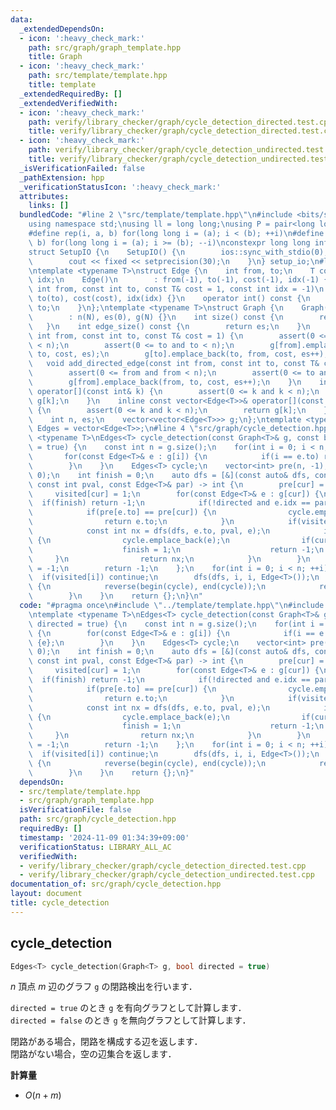 ```yaml
---
data:
  _extendedDependsOn:
  - icon: ':heavy_check_mark:'
    path: src/graph/graph_template.hpp
    title: Graph
  - icon: ':heavy_check_mark:'
    path: src/template/template.hpp
    title: template
  _extendedRequiredBy: []
  _extendedVerifiedWith:
  - icon: ':heavy_check_mark:'
    path: verify/library_checker/graph/cycle_detection_directed.test.cpp
    title: verify/library_checker/graph/cycle_detection_directed.test.cpp
  - icon: ':heavy_check_mark:'
    path: verify/library_checker/graph/cycle_detection_undirected.test.cpp
    title: verify/library_checker/graph/cycle_detection_undirected.test.cpp
  _isVerificationFailed: false
  _pathExtension: hpp
  _verificationStatusIcon: ':heavy_check_mark:'
  attributes:
    links: []
  bundledCode: "#line 2 \"src/template/template.hpp\"\n#include <bits/stdc++.h>\n\
    using namespace std;\nusing ll = long long;\nusing P = pair<long long, long long>;\n\
    #define rep(i, a, b) for(long long i = (a); i < (b); ++i)\n#define rrep(i, a,\
    \ b) for(long long i = (a); i >= (b); --i)\nconstexpr long long inf = 4e18;\n\
    struct SetupIO {\n    SetupIO() {\n        ios::sync_with_stdio(0);\n        cin.tie(0);\n\
    \        cout << fixed << setprecision(30);\n    }\n} setup_io;\n#line 3 \"src/graph/graph_template.hpp\"\
    \ntemplate <typename T>\nstruct Edge {\n    int from, to;\n    T cost;\n    int\
    \ idx;\n    Edge()\n        : from(-1), to(-1), cost(-1), idx(-1) {}\n    Edge(const\
    \ int from, const int to, const T& cost = 1, const int idx = -1)\n        : from(from),\
    \ to(to), cost(cost), idx(idx) {}\n    operator int() const {\n        return\
    \ to;\n    }\n};\ntemplate <typename T>\nstruct Graph {\n    Graph(const int N)\n\
    \        : n(N), es(0), g(N) {}\n    int size() const {\n        return n;\n \
    \   }\n    int edge_size() const {\n        return es;\n    }\n    void add_edge(const\
    \ int from, const int to, const T& cost = 1) {\n        assert(0 <= from and from\
    \ < n);\n        assert(0 <= to and to < n);\n        g[from].emplace_back(from,\
    \ to, cost, es);\n        g[to].emplace_back(to, from, cost, es++);\n    }\n \
    \   void add_directed_edge(const int from, const int to, const T& cost = 1) {\n\
    \        assert(0 <= from and from < n);\n        assert(0 <= to and to < n);\n\
    \        g[from].emplace_back(from, to, cost, es++);\n    }\n    inline vector<Edge<T>>&\
    \ operator[](const int& k) {\n        assert(0 <= k and k < n);\n        return\
    \ g[k];\n    }\n    inline const vector<Edge<T>>& operator[](const int& k) const\
    \ {\n        assert(0 <= k and k < n);\n        return g[k];\n    }\n\n   private:\n\
    \    int n, es;\n    vector<vector<Edge<T>>> g;\n};\ntemplate <typename T>\nusing\
    \ Edges = vector<Edge<T>>;\n#line 4 \"src/graph/cycle_detection.hpp\"\ntemplate\
    \ <typename T>\nEdges<T> cycle_detection(const Graph<T>& g, const bool directed\
    \ = true) {\n    const int n = g.size();\n    for(int i = 0; i < n; ++i) {\n \
    \       for(const Edge<T>& e : g[i]) {\n            if(i == e.to) return {e};\n\
    \        }\n    }\n    Edges<T> cycle;\n    vector<int> pre(n, -1), visited(n,\
    \ 0);\n    int finish = 0;\n    auto dfs = [&](const auto& dfs, const int cur,\
    \ const int pval, const Edge<T>& par) -> int {\n        pre[cur] = pval;\n   \
    \     visited[cur] = 1;\n        for(const Edge<T>& e : g[cur]) {\n          \
    \  if(finish) return -1;\n            if(!directed and e.idx == par.idx) continue;\n\
    \            if(pre[e.to] == pre[cur]) {\n                cycle.emplace_back(e);\n\
    \                return e.to;\n            }\n            if(visited[e.to]) continue;\n\
    \            const int nx = dfs(dfs, e.to, pval, e);\n            if(nx != -1)\
    \ {\n                cycle.emplace_back(e);\n                if(cur == nx) {\n\
    \                    finish = 1;\n                    return -1;\n           \
    \     }\n                return nx;\n            }\n        }\n        pre[cur]\
    \ = -1;\n        return -1;\n    };\n    for(int i = 0; i < n; ++i) {\n      \
    \  if(visited[i]) continue;\n        dfs(dfs, i, i, Edge<T>());\n        if(finish)\
    \ {\n            reverse(begin(cycle), end(cycle));\n            return cycle;\n\
    \        }\n    }\n    return {};\n}\n"
  code: "#pragma once\n#include \"../template/template.hpp\"\n#include \"./graph_template.hpp\"\
    \ntemplate <typename T>\nEdges<T> cycle_detection(const Graph<T>& g, const bool\
    \ directed = true) {\n    const int n = g.size();\n    for(int i = 0; i < n; ++i)\
    \ {\n        for(const Edge<T>& e : g[i]) {\n            if(i == e.to) return\
    \ {e};\n        }\n    }\n    Edges<T> cycle;\n    vector<int> pre(n, -1), visited(n,\
    \ 0);\n    int finish = 0;\n    auto dfs = [&](const auto& dfs, const int cur,\
    \ const int pval, const Edge<T>& par) -> int {\n        pre[cur] = pval;\n   \
    \     visited[cur] = 1;\n        for(const Edge<T>& e : g[cur]) {\n          \
    \  if(finish) return -1;\n            if(!directed and e.idx == par.idx) continue;\n\
    \            if(pre[e.to] == pre[cur]) {\n                cycle.emplace_back(e);\n\
    \                return e.to;\n            }\n            if(visited[e.to]) continue;\n\
    \            const int nx = dfs(dfs, e.to, pval, e);\n            if(nx != -1)\
    \ {\n                cycle.emplace_back(e);\n                if(cur == nx) {\n\
    \                    finish = 1;\n                    return -1;\n           \
    \     }\n                return nx;\n            }\n        }\n        pre[cur]\
    \ = -1;\n        return -1;\n    };\n    for(int i = 0; i < n; ++i) {\n      \
    \  if(visited[i]) continue;\n        dfs(dfs, i, i, Edge<T>());\n        if(finish)\
    \ {\n            reverse(begin(cycle), end(cycle));\n            return cycle;\n\
    \        }\n    }\n    return {};\n}"
  dependsOn:
  - src/template/template.hpp
  - src/graph/graph_template.hpp
  isVerificationFile: false
  path: src/graph/cycle_detection.hpp
  requiredBy: []
  timestamp: '2024-11-09 01:34:39+09:00'
  verificationStatus: LIBRARY_ALL_AC
  verifiedWith:
  - verify/library_checker/graph/cycle_detection_directed.test.cpp
  - verify/library_checker/graph/cycle_detection_undirected.test.cpp
documentation_of: src/graph/cycle_detection.hpp
layout: document
title: cycle_detection
---
```


## cycle_detection

```cpp
Edges<T> cycle_detection(Graph<T> g, bool directed = true)
```

$n$ 頂点 $m$ 辺のグラフ `g` の閉路検出を行います．

`directed = true` のとき `g` を有向グラフとして計算します．<br>
`directed = false` のとき `g` を無向グラフとして計算します．

閉路がある場合，閉路を構成する辺を返します．<br>
閉路がない場合，空の辺集合を返します．<br>

**計算量**

- $O(n + m)$